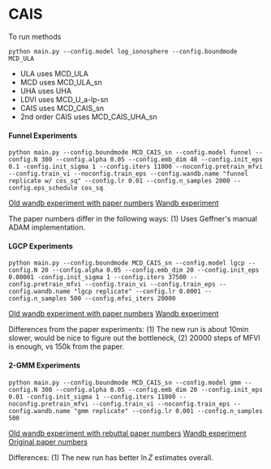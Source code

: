 # CAIS

To run methods


`python main.py --config.model log_ionosphere --config.boundmode MCD_ULA`

- ULA uses MCD_ULA
- MCD uses MCD_ULA_sn
- UHA uses UHA
- LDVI uses MCD_U_a-lp-sn
- CAIS uses MCD_CAIS_sn
- 2nd order CAIS uses MCD_CAIS_UHA_sn


#### Funnel Experiments

```
python main.py --config.boundmode MCD_CAIS_sn --config.model funnel --config.N 300 --config.alpha 0.05 --config.emb_dim 48 --config.init_eps 0.1 -config.init_sigma 1 --config.iters 11000 --noconfig.pretrain_mfvi --config.train_vi --noconfig.train_eps --config.wandb.name "funnel replicate w/ cos_sq" --config.lr 0.01 --config.n_samples 2000 --config.eps_schedule cos_sq
```
[Old wandb experiment with paper numbers](https://wandb.ai/shreyaspadhy/cais/runs/kh9n0y3n/workspace?workspace=user-shreyaspadhy)
[Wandb experiment](https://wandb.ai/shreyaspadhy/final_cmcd/runs/wka879ae?workspace=user-shreyaspadhy)

The paper numbers differ in the following ways: (1) Uses Geffner's manual ADAM implementation.

#### LGCP Experiments

```
python main.py --config.boundmode MCD_CAIS_sn --config.model lgcp --config.N 20 --config.alpha 0.05 --config.emb_dim 20 --config.init_eps 0.00001 -config.init_sigma 1 --config.iters 37500 --config.pretrain_mfvi --config.train_vi --config.train_eps --config.wandb.name "lgcp replicate" --config.lr 0.0001 --config.n_samples 500 --config.mfvi_iters 20000
```
[Old wandb experiment with paper numbers](https://wandb.ai/shreyaspadhy/cais/runs/jemnkjp5/workspace?workspace=user-shreyaspadhy)
[Wandb experiment](https://wandb.ai/shreyaspadhy/final_cmcd/runs/325oa9q7?workspace=user-shreyaspadhy)

Differences from the paper experiments: (1) The new run is about 10min slower, would be nice to figure out the bottleneck, (2) 20000 steps of MFVI is enough, vs 150k from the paper.

#### 2-GMM Experiments

```
python main.py --config.boundmode MCD_CAIS_sn --config.model gmm --config.N 300 --config.alpha 0.05 --config.emb_dim 20 --config.init_eps 0.01 -config.init_sigma 1 --config.iters 11000 --noconfig.pretrain_mfvi --config.train_vi --noconfig.train_eps --config.wandb.name "gmm replicate" --config.lr 0.001 --config.n_samples 500
```
[Old wandb experiment with rebuttal paper numbers](https://wandb.ai/shreyaspadhy/cais/runs/h9nwksr4/workspace?workspace=user-shreyaspadhy)
[Wandb experiment](https://wandb.ai/shreyaspadhy/final_cmcd/runs/1otzopu0?workspace=user-shreyaspadhy)
[Original paper numbers](https://wandb.ai/shreyaspadhy/cais/sweeps/n2exqhfq?workspace=user-shreyaspadhy)

Differences: (1) The new run has better $\ln Z$ estimates overall.